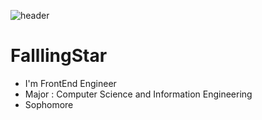 ![header](https://capsule-render.vercel.app/api?type=waving&color=8000FF&height=200&section=header&text=SPACE%20of%20FalllingStar&fontSize=65&fontColor=000000)


# FalllingStar
<!-- -->
- I'm FrontEnd Engineer
- Major : Computer Science and Information Engineering
- Sophomore

